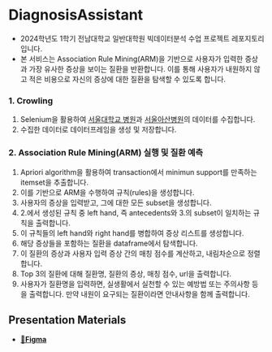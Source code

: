 # DiagnosisAssistant
- 2024학년도 1학기 전남대학교 일반대학원 빅데이터분석 수업 프로젝트 레포지토리입니다.  
- 본 서비스는 Association Rule Mining(ARM)을 기반으로 사용자가 입력한 증상과 가장 유사한 증상을 보이는 질환을 반환합니다. 이를 통해 사용자가 내원하지 않고 적은 비용으로 자신의 증상에 대한 질환을 탐색할 수 있도록 합니다.

### 1. Crowling
1. Selenium을 활용하여 [서울대학교 병원](http://www.snuh.org/health/nMedInfo/nList.do?searchNWord=&sortType=A)과 [서울아산병원](https://www.amc.seoul.kr/asan/healthinfo/disease/diseaseSubmain.do)의 데이터를 수집합니다.
2. 수집한 데이터로 데이터프레임을 생성 및 저장합니다.

### 2. Association Rule Mining(ARM) 실행 및 질환 예측
1. Apriori algorithm을 활용하여 transaction에서 minimun support를 만족하는 itemset을 추출합니다.
2. 이를 기반으로 ARM을 수행하여 규칙(rules)을 생성합니다.
3. 사용자의 증상을 입력받고, 그에 대한 모든 subset을 생성합니다.
4. 2.에서 생성된 규칙 중 left hand, 즉 antecedents와 3.의 subset이 일치하는 규칙을 출력합니다.
5. 이 규칙들의 left hand와 right hand를 병합하여 증상 리스트를 생성합니다.
6. 해당 증상들을 포함하는 질환을 dataframe에서 탐색합니다.
7. 이 질환의 증상과 사용자 입력 증상 간의 매칭 점수를 계산하고, 내림차순으로 정렬합니다.
8. Top 3의 질환에 대해 질환명, 질환의 증상, 매칭 점수, url을 출력합니다.
9. 사용자가 질환명을 입력하면, 실생활에서 실천할 수 있는 예방법 또는 주의사항 등을 출력합니다. 만약 내원이 요구되는 질환이라면 안내사항을 함께 출력합니다.


## Presentation Materials
- [**🎨Figma**](https://www.figma.com/file/paLsM5qUkr42vkKYYly9bd/Bigdata-Analysis?type=design&node-id=0%3A1&mode=design&t=aaekYWbXMly8LxES-1)